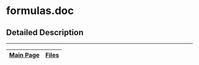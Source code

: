 # formulas.doc #



## Detailed Description ##




---
| [Main Page](Doxygen.md) | [Files](Doxygen_files.md) |
|:------------------------|:--------------------------|
